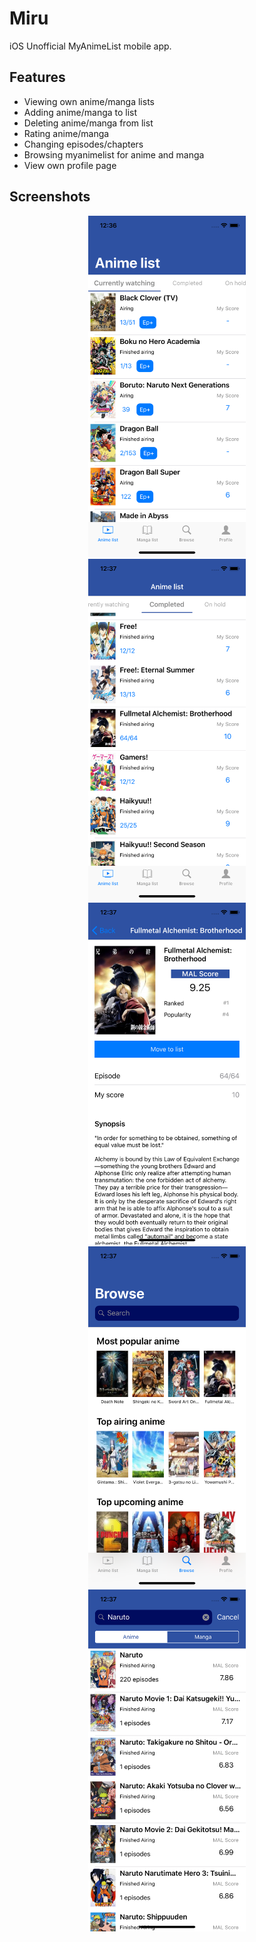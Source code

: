 # Miru

iOS Unofficial MyAnimeList mobile app.

## Features
* Viewing own anime/manga lists
* Adding anime/manga to list
* Deleting anime/manga from list
* Rating anime/manga
* Changing episodes/chapters
* Browsing myanimelist for anime and manga
* View own profile page

## Screenshots
<p align="center">
    <img src="Screenshots/list.png" width="50%"/>
    <img src="Screenshots/completed.png" width="50%"/>
    <img src="Screenshots/info.png" width="50%"/>
    <img src="Screenshots/browse.png" width="50%"/>
    <img src="Screenshots/search.png" width="50%"/>
</p>
